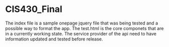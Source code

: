 # CIS430_Final
The index file is a sample onepage jquery file that was being tested and a possible way to format the app.
The test.html is the core componets that are in a currently working state. The service provider of the api need to have information updated and tested before release.
